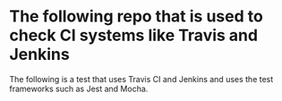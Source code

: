 # The following repo that is used to check CI systems like Travis and Jenkins

The following is a test that uses Travis CI and Jenkins and uses the test frameworks such as Jest and Mocha.
